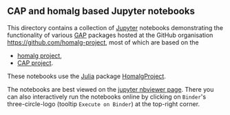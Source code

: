 ## CAP and homalg based Jupyter notebooks

This directory contains a collection of
[Jupyter](https://jupyter.org/) notebooks demonstrating the
functionality of various [GAP](https://www.gap-system.org/) packages
hosted at the GitHub organisation https://github.com/homalg-project,
most of which are based on the

* [homalg project](https://github.com/homalg-project/homalg_project/),
* [CAP project](https://github.com/homalg-project/CAP_project/).

These notebooks use the [Julia](https://julialang.org/) package
[HomalgProject](https://github.com/homalg-project/HomalgProject.jl).

The notebooks are best viewed on the [jupyter nbviewer page](https://nbviewer.jupyter.org/github/homalg-project/CapHomalgNotebooks/tree/master/).
There you can also interactively run the notebooks online by clicking on `Binder`'s three-circle-logo (tooltip `Execute on Binder`) at the top-right corner.
